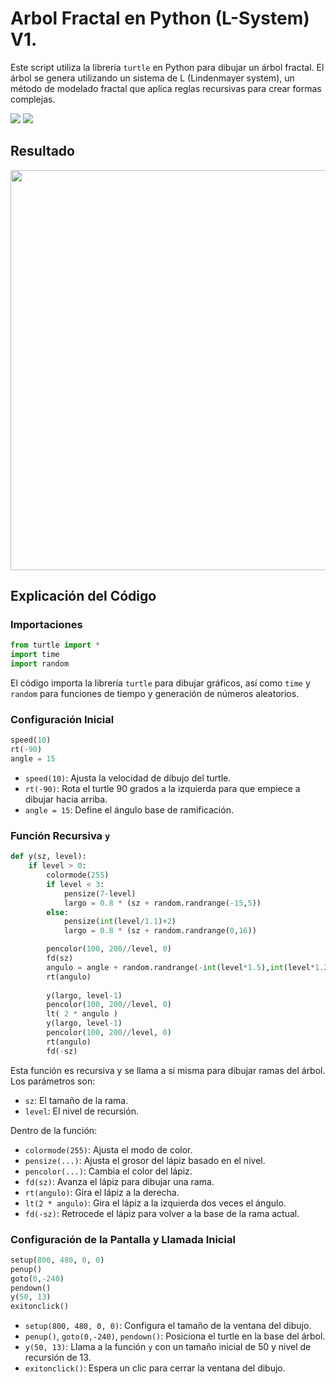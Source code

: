 # Arbol Fractal en Python (L-System) V1.

Este script utiliza la librería `turtle` en Python para dibujar un árbol fractal. El árbol se genera utilizando un sistema de L (Lindenmayer system), un método de modelado fractal que aplica reglas recursivas para crear formas complejas.

<span><img src="https://img.shields.io/badge/Python-FFD43B?style=for-the-badge&logo=python&logoColor=blue"/></span>
<span><img src="https://img.shields.io/badge/VSCode-0078D4?style=for-the-badge&logo=visual%20studio%20code&logoColor=white"/></span>

## Resultado
<img src="https://github.com/user-attachments/assets/3b66dfad-38f1-4421-9e88-afa9b2c3f18d" width="640px">

## Explicación del Código

### Importaciones
```python
from turtle import *
import time
import random
```
El código importa la librería `turtle` para dibujar gráficos, así como `time` y `random` para funciones de tiempo y generación de números aleatorios.

### Configuración Inicial
```python
speed(10)
rt(-90)
angle = 15
```
- `speed(10)`: Ajusta la velocidad de dibujo del turtle.
- `rt(-90)`: Rota el turtle 90 grados a la izquierda para que empiece a dibujar hacia arriba.
- `angle = 15`: Define el ángulo base de ramificación.

### Función Recursiva `y`
```python
def y(sz, level):
    if level > 0:
        colormode(255)
        if level < 3:
            pensize(7-level)
            largo = 0.8 * (sz + random.randrange(-15,5))
        else:
            pensize(int(level/1.1)+2)
            largo = 0.8 * (sz + random.randrange(0,16))

        pencolor(100, 200//level, 0)
        fd(sz)
        angulo = angle + random.randrange(-int(level*1.5),int(level*1.2))
        rt(angulo)
        
        y(largo, level-1)
        pencolor(100, 200//level, 0)
        lt( 2 * angulo )
        y(largo, level-1)
        pencolor(100, 200//level, 0)
        rt(angulo)
        fd(-sz)
```
Esta función es recursiva y se llama a sí misma para dibujar ramas del árbol. Los parámetros son:
- `sz`: El tamaño de la rama.
- `level`: El nivel de recursión.

Dentro de la función:
- `colormode(255)`: Ajusta el modo de color.
- `pensize(...)`: Ajusta el grosor del lápiz basado en el nivel.
- `pencolor(...)`: Cambia el color del lápiz.
- `fd(sz)`: Avanza el lápiz para dibujar una rama.
- `rt(angulo)`: Gira el lápiz a la derecha.
- `lt(2 * angulo)`: Gira el lápiz a la izquierda dos veces el ángulo.
- `fd(-sz)`: Retrocede el lápiz para volver a la base de la rama actual.

### Configuración de la Pantalla y Llamada Inicial
```python
setup(800, 480, 0, 0)
penup()
goto(0,-240)
pendown()
y(50, 13)
exitonclick()
```
- `setup(800, 480, 0, 0)`: Configura el tamaño de la ventana del dibujo.
- `penup()`, `goto(0,-240)`, `pendown()`: Posiciona el turtle en la base del árbol.
- `y(50, 13)`: Llama a la función `y` con un tamaño inicial de 50 y nivel de recursión de 13.
- `exitonclick()`: Espera un clic para cerrar la ventana del dibujo.

